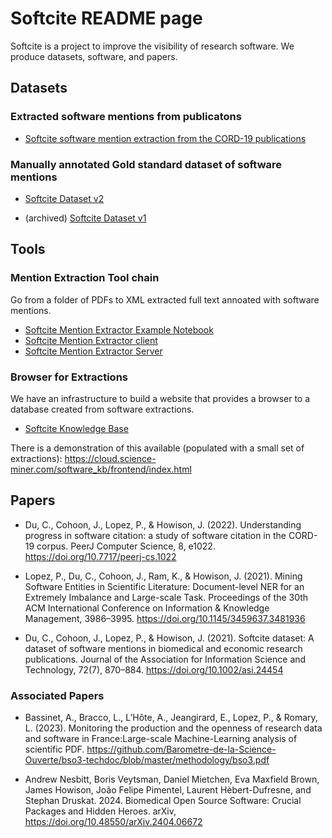 # Softcite README page

Softcite is a project to improve the visibility of research software.  We produce datasets, software, and papers.

## Datasets

### Extracted software mentions from publicatons

- [Softcite software mention extraction from the CORD-19 publications](https://zenodo.org/records/5235661)

### Manually annotated Gold standard dataset of software mentions

- [Softcite Dataset v2](https://zenodo.org/records/7995565)

- (archived) [Softcite Dataset v1](https://zenodo.org/records/4445202)

## Tools

### Mention Extraction Tool chain

Go from a folder of PDFs to XML extracted full text annoated with software mentions.

- [Softcite Mention Extractor Example Notebook](https://github.com/softcite/mentions_pipeline_notebook)
- [Softcite Mention Extractor client](https://github.com/softcite/software_mentions_client)
- [Softcite Mention Extractor Server](https://github.com/softcite/software-mentions)

### Browser for Extractions

We have an infrastructure to build a website that provides a browser to a database created from software extractions.

- [Softcite Knowledge Base](https://github.com/softcite/softcite_kb)

There is a demonstration of this available (populated with a small set of extractions): https://cloud.science-miner.com/software_kb/frontend/index.html

## Papers

- Du, C., Cohoon, J., Lopez, P., & Howison, J. (2022). Understanding progress in software citation: a study of software citation in the CORD-19 corpus. PeerJ Computer Science, 8, e1022. https://doi.org/10.7717/peerj-cs.1022

- Lopez, P., Du, C., Cohoon, J., Ram, K., & Howison, J. (2021). Mining Software Entities in Scientific Literature: Document-level NER for an Extremely Imbalance and Large-scale Task. Proceedings of the 30th ACM International Conference on Information & Knowledge Management, 3986–3995. https://doi.org/10.1145/3459637.3481936

- Du, C., Cohoon, J., Lopez, P., & Howison, J. (2021). Softcite dataset: A dataset of software mentions in biomedical and economic research publications. Journal of the Association for Information Science and Technology, 72(7), 870–884. https://doi.org/10.1002/asi.24454

### Associated Papers

- Bassinet, A., Bracco, L., L’Hôte, A., Jeangirard, E., Lopez, P., & Romary, L. (2023). Monitoring the production and the openness of research data and software in France:Large-scale Machine-Learning analysis of scientific PDF. https://github.com/Barometre-de-la-Science-Ouverte/bso3-techdoc/blob/master/methodology/bso3.pdf

- Andrew Nesbitt, Boris Veytsman, Daniel Mietchen, Eva Maxfield Brown, James Howison, João Felipe Pimentel, Laurent Hèbert-Dufresne, and Stephan Druskat. 2024. Biomedical Open Source Software: Crucial Packages and Hidden Heroes. arXiv, https://doi.org/10.48550/arXiv.2404.06672